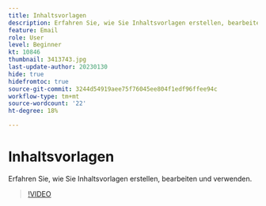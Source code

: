 ```yaml
---
title: Inhaltsvorlagen
description: Erfahren Sie, wie Sie Inhaltsvorlagen erstellen, bearbeiten und verwenden.
feature: Email
role: User
level: Beginner
kt: 10846
thumbnail: 3413743.jpg
last-update-author: 20230130
hide: true
hidefromtoc: true
source-git-commit: 3244d54919aee75f76045ee804f1edf96ffee94c
workflow-type: tm+mt
source-wordcount: '22'
ht-degree: 18%

---
```


# Inhaltsvorlagen 

Erfahren Sie, wie Sie Inhaltsvorlagen erstellen, bearbeiten und verwenden.

>[!VIDEO](https://video.tv.adobe.com/v/3413743?quality=12&learn=on)
